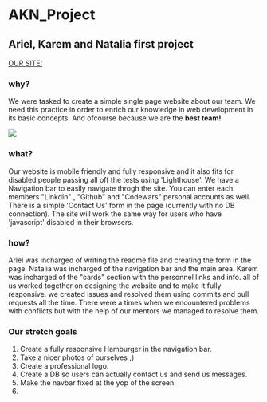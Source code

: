 # AKN_Project
## Ariel, Karem and Natalia first project

[OUR SITE:](https://facn7.github.io/AKN_Project/)

### why?
We were tasked to create a simple single page website about our team.
We need this practice in order to enrich our knowledge in web development in its basic concepts.
And ofcourse because we are the **best team!** 

![](https://media.giphy.com/media/kIRSvV2IKk0UN0Rb8l/giphy.gif)

### what?
Our website is mobile friendly and fully responsive and it also fits for disabled people
passing all off the tests using 'Lighthouse'.
We have a Navigation bar to easily navigate throgh the site.
You can enter each members "Linkdin" , "Github" and "Codewars" personal accounts as well.
There is a simple 'Contact Us' form in the page (currently with no DB connection).
The site will work the same way for users who have 'javascript' disabled in their browsers.

### how?
Ariel was incharged of writing the readme file and creating the form in the page.
Natalia was incharged of the navigation bar and the main area.
Karem was incharged of the "cards" section with the personnel links and info.
all of us worked together on designing the website and to make it fully responsive.
we created issues and resolved them using commits and pull requests all the time.
There were a times when we encountered problems with conflicts but with the help of
our mentors we managed to resolve them.

### Our stretch goals
 1. Create a fully responsive Hamburger in the navigation bar.
 2. Take a nicer photos of ourselves ;)
 3. Create a professional logo.
 4. Create a DB so users can actually contact us and send us messages.
 5. Make the navbar fixed at the yop of the screen.
 6. 
